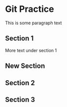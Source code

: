 # Git Practice 

This is some paragraph text

## Section 1

More text under section 1

## New Section

## Section 2

## Section 3 